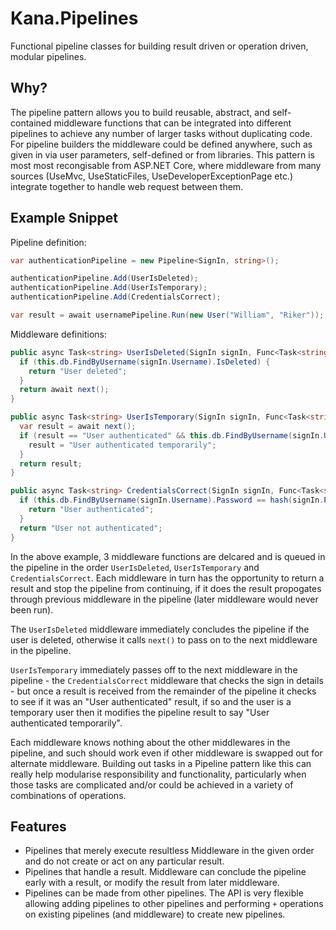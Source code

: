 # Kana.Pipelines
Functional pipeline classes for building result driven or operation driven, modular pipelines. 

## Why?

The pipeline pattern allows you to build reusable, abstract, and self-contained middleware functions that can be integrated into different pipelines to achieve any number of larger tasks without duplicating code. For pipeline builders the middleware could be defined anywhere, such as given in via user parameters, self-defined or from libraries. This pattern is most most recongisable from ASP.NET Core, where middleware from many sources (UseMvc, UseStaticFiles, UseDeveloperExceptionPage etc.) integrate together to handle web request between them. 

## Example Snippet

Pipeline definition:

```csharp
var authenticationPipeline = new Pipeline<SignIn, string>();

authenticationPipeline.Add(UserIsDeleted);
authenticationPipeline.Add(UserIsTemporary);
authenticationPipeline.Add(CredentialsCorrect);

var result = await usernamePipeline.Run(new User("William", "Riker")); //williamr
```

Middleware definitions:

```csharp
public async Task<string> UserIsDeleted(SignIn signIn, Func<Task<string>> next) {
  if (this.db.FindByUsername(signIn.Username).IsDeleted) {
    return "User deleted";
  }
  return await next();
}

public async Task<string> UserIsTemporary(SignIn signIn, Func<Task<string>> next) {
  var result = await next();
  if (result == "User authenticated" && this.db.FindByUsername(signIn.Username).IsTemporary) {
    result = "User authenticated temporarily";
  }
  return result;
}

public async Task<string> CredentialsCorrect(SignIn signIn, Func<Task<string>> next) {
  if (this.db.FindByUsername(signIn.Username).Password == hash(signIn.Password)) {
    return "User authenticated";
  }
  return "User not authenticated";
}
```

In the above example, 3 middleware functions are delcared and is queued in the pipeline in the order `UserIsDeleted`, `UserIsTemporary` and `CredentialsCorrect`. Each middleware in turn has the opportunity to return a result and stop the pipeline from continuing, if it does the result propogates through previous middleware in the pipeline (later middleware would never been run). 

The `UserIsDeleted` middleware immediately concludes the pipeline if the user is deleted, otherwise it calls `next()` to pass on to the next middleware in the pipeline. 

`UserIsTemporary` immediately passes off to the next middleware in the pipeline - the `CredentialsCorrect` middleware that checks the sign in details - but once a result is received from the remainder of the pipeline it checks to see if it was an "User authenticated" result, if so and the user is a temporary user then it modifies the pipeline result to say "User authenticated temporarily". 

Each middleware knows nothing about the other middlewares in the pipeline, and such should work even if other middleware is swapped out for alternate middleware. Building out tasks in a Pipeline pattern like this can really help modularise responsibility and functionality, particularly when those tasks are complicated and/or could be achieved in a variety of combinations of operations. 

## Features

 - Pipelines that merely execute resultless Middleware in the given order and do not create or act on any particular result. 
 - Pipelines that handle a result. Middleware can conclude the pipeline early with a result, or modify the result from later middleware. 
 - Pipelines can be made from other pipelines. The API is very flexible allowing adding pipelines to other pipelines and performing `+` operations on existing pipelines (and middleware) to create new pipelines. 

